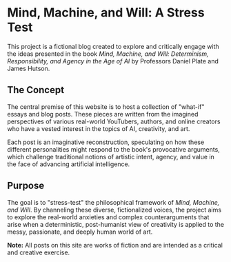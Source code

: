 # Mind, Machine, and Will: A Stress Test

This project is a fictional blog created to explore and critically engage with the ideas presented in the book *Mind, Machine, and Will: Determinism, Responsibility, and Agency in the Age of AI* by Professors Daniel Plate and James Hutson.

## The Concept

The central premise of this website is to host a collection of "what-if" essays and blog posts. These pieces are written from the imagined perspectives of various real-world YouTubers, authors, and online creators who have a vested interest in the topics of AI, creativity, and art.

Each post is an imaginative reconstruction, speculating on how these different personalities might respond to the book's provocative arguments, which challenge traditional notions of artistic intent, agency, and value in the face of advancing artificial intelligence.

## Purpose

The goal is to "stress-test" the philosophical framework of *Mind, Machine, and Will*. By channeling these diverse, fictionalized voices, the project aims to explore the real-world anxieties and complex counterarguments that arise when a deterministic, post-humanist view of creativity is applied to the messy, passionate, and deeply human world of art.

**Note:** All posts on this site are works of fiction and are intended as a critical and creative exercise.
